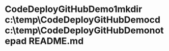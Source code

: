 # CodeDeployGitHubDemo1mkdir c:\temp\CodeDeployGitHubDemocd c:\temp\CodeDeployGitHubDemonotepad README.md
